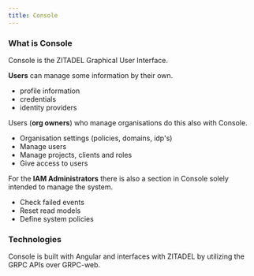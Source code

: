 ```yaml
---
title: Console
---
```


### What is Console

Console is the ZITADEL Graphical User Interface.

**Users** can manage some information by their own.

- profile information
- credentials
- identity providers

Users (**org owners**) who manage organisations do this also with Console.

- Organisation settings (policies, domains, idp's)
- Manage users
- Manage projects, clients and roles
- Give access to users

For the **IAM Administrators** there is also a section in Console solely intended to manage the system.

- Check failed events
- Reset read models
- Define system policies

### Technologies

Console is built with Angular and interfaces with ZITADEL by utilizing the GRPC APIs over GRPC-web.
